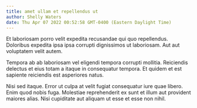 ```yaml
---
title: amet ullam et repellendus ut
author: Shelly Waters
date: Thu Apr 07 2022 00:52:58 GMT-0400 (Eastern Daylight Time)
---
```

Et laboriosam porro velit expedita recusandae qui quo repellendus. Doloribus expedita ipsa ipsa corrupti dignissimos ut laboriosam. Aut aut voluptatem velit autem.

 Tempora ab ab laboriosam vel eligendi tempora corrupti mollitia. Reiciendis delectus et eius totam a itaque in consequatur tempora. Et quidem et est sapiente reiciendis est asperiores natus.

 Nisi sed itaque. Error ut culpa at velit fugiat consequatur iure quae libero. Enim quod nobis fuga. Molestiae reprehenderit ex sunt et illum aut provident maiores alias. Nisi cupiditate aut aliquam ut esse et esse non nihil.